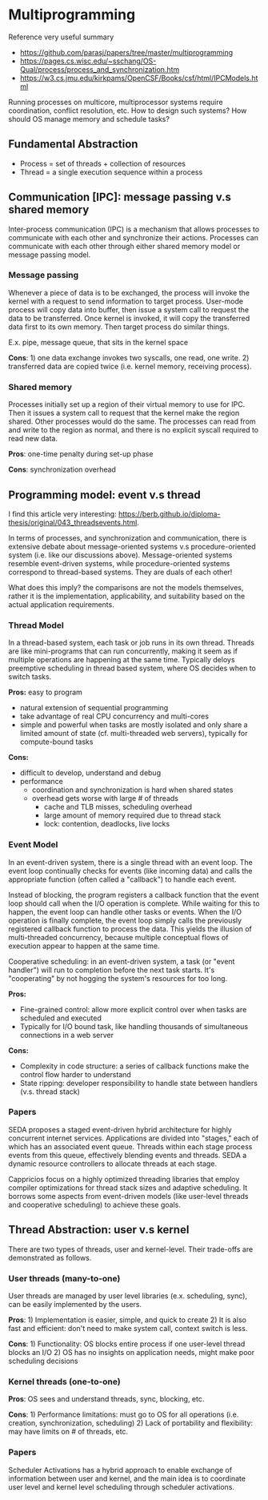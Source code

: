 # Multiprogramming 
Reference very useful summary 
* https://github.com/parasj/papers/tree/master/multiprogramming
* https://pages.cs.wisc.edu/~sschang/OS-Qual/process/process_and_synchronization.htm
* https://w3.cs.jmu.edu/kirkpams/OpenCSF/Books/csf/html/IPCModels.html

Running processes on multicore, multiprocessor systems require coordination, conflict resolution, etc. How to design such systems? How should OS manage memory and schedule tasks? 

## Fundamental Abstraction 
* Process = set of threads + collection of resources
* Thread = a single execution sequence within a process

## Communication [IPC]: message passing v.s shared memory 
Inter-process communication (IPC) is a mechanism that allows processes to communicate with each other and synchronize their actions. Processes can communicate with each other through either shared memory model or message passing model.

### Message passing 
Whenever a piece of data is to be exchanged, the process will invoke the kernel with a request to send information to target process. User-mode process will copy data into buffer, then issue a system call to request the data to be transferred. Once kernel is invoked, it will copy the transferred data first to its own memory. Then target process do similar things. 

E.x. pipe, message queue, that sits in the kernel space 

**Cons**: 1) one data exchange invokes two syscalls, one read, one write. 2) transferred data are copied twice (i.e. kernel memory, receiving process). 

### Shared memory 
Processes initially set up a region of their virtual memory to use for IPC. Then it issues a system call to request that the kernel make the region shared. Other processes would do the same. The processes can read from and write to the region as normal, and there is no explicit syscall required to read new data. 

**Pros**: one-time penalty during set-up phase 

**Cons**: synchronization overhead 

## Programming model: event v.s thread 
I find this article very interesting: https://berb.github.io/diploma-thesis/original/043_threadsevents.html. 

In terms of processes, and synchronization and communication, there is extensive debate about message-oriented systems v.s procedure-oriented system (i.e. like our discussions above). Message-oriented systems resemble event-driven systems, while procedure-oriented systems correspond to thread-based systems. They are duals of each other! 

What does this imply? the comparisons are not the models themselves, rather it is the implementation, applicability, and suitability based on the actual application requirements. 


### Thread Model 
In a thread-based system, each task or job runs in its own thread. Threads are like mini-programs that can run concurrently, making it seem as if multiple operations are happening at the same time. Typically deloys preemptive scheduling in thread based system, where OS decides when to switch tasks. 

**Pros:** easy to program 
* natural extension of sequential programming
* take advantage of real CPU concurrency and multi-cores 
* simple and powerful when tasks are mostly isolated and only share a limited amount of state (cf. multi-threaded web servers), typically for compute-bound tasks

**Cons:** 
* difficult to develop, understand and debug
* performance
  * coordination and synchronization is hard when shared states
  * overhead gets worse with large # of threads
    * cache and TLB misses, scheduling overhead    
    * large amount of memory required due to thread stack
    * lock: contention, deadlocks, live locks   

### Event Model 
In an event-driven system, there is a single thread with an event loop. The event loop continually checks for events (like incoming data) and calls the appropriate function (often called a "callback") to handle each event.

Instead of blocking, the program registers a callback function that the event loop should call when the I/O operation is complete. While waiting for this to happen, the event loop can handle other tasks or events. When the I/O operation is finally complete, the event loop simply calls the previously registered callback function to process the data. This yields the illusion of multi-threaded concurrency, because multiple conceptual flows of execution appear to happen at the same time. 

Cooperative scheduling: in an event-driven system, a task (or "event handler") will run to completion before the next task starts. It's "cooperating" by not hogging the system's resources for too long.

**Pros:**
* Fine-grained control: allow more explicit control over when tasks are scheduled and executed
* Typically for I/O bound task, like handling thousands of simultaneous connections in a web server

**Cons:**
* Complexity in code structure: a series of callback functions make the control flow harder to understand
* State ripping: developer responsibility to handle state between handlers (v.s. thread stack)

### Papers 
SEDA proposes a staged event-driven hybrid architecture for highly concurrent internet services. Applications are divided into "stages," each of which has an associated event queue. Threads within each stage process events from this queue, effectively blending events and threads. SEDA a dynamic resource controllers to allocate threads at each stage. 

Cappricios focus on a highly optimized threading libraries that employ compiler optimizations for thread stack sizes and adaptive scheduling. It borrows some aspects from event-driven models (like user-level threads and cooperative scheduling) to achieve these goals.

## Thread Abstraction: user v.s kernel 
There are two types of threads, user and kernel-level. Their trade-offs are demonstrated as follows. 

### User threads (many-to-one) 
User threads are managed by user level libraries (e.x. scheduling, sync), can be easily implemented by the users.

**Pros**: 1) Implementation is easier, simple, and quick to create 2) It is also fast and efficient: don't need to make system call, context switch is less. 

**Cons**: 1) Functionality: OS blocks entire process if one user-level thread blocks an I/O 2) OS has no insights on application needs, might make poor scheduling decisions 

### Kernel threads (one-to-one) 
**Pros**: OS sees and understand threads, sync, blocking, etc. 

**Cons**: 1) Performance limitations: must go to OS for all operations (i.e. creation, synchronization, scheduling) 2) Lack of portability and flexibility: may have limits on # of threads, etc.

### Papers
Scheduler Activations has a hybrid approach to enable exchange of information between user and kernel, and the main idea is to coordinate user level and kernel level scheduling through scheduler activations. 
